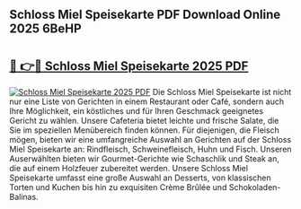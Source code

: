 ## Schloss Miel Speisekarte PDF Download Online 2025 6BeHP

# <h2><a href="http://gc667o.nevu.top/?p=Schloss+Miel+Speisekarte">🔗 👉🔴 Schloss Miel Speisekarte 2025 PDF</a></h2>

[![Schloss Miel Speisekarte 2025 PDF](https://i.imgur.com/dBaPXMq.png)](http://gc667o.nevu.top/?p=Schloss+Miel+Speisekarte)
Die Schloss Miel Speisekarte ist nicht nur eine Liste von Gerichten in einem Restaurant oder Café, sondern auch Ihre Möglichkeit, ein köstliches und für Ihren Geschmack geeignetes Gericht zu wählen. Unsere Cafeteria bietet leichte und frische Salate, die Sie im speziellen Menübereich finden können. Für diejenigen, die Fleisch mögen, bieten wir eine umfangreiche Auswahl an Gerichten auf der Schloss Miel Speisekarte an: Rindfleisch, Schweinefleisch, Huhn und Fisch. Unseren Auserwählten bieten wir Gourmet-Gerichte wie Schaschlik und Steak an, die auf einem Holzfeuer zubereitet werden. Unsere Schloss Miel Speisekarte umfasst eine große Auswahl an Desserts, von klassischen Torten und Kuchen bis hin zu exquisiten Crème Brûlée und Schokoladen-Balinas.
